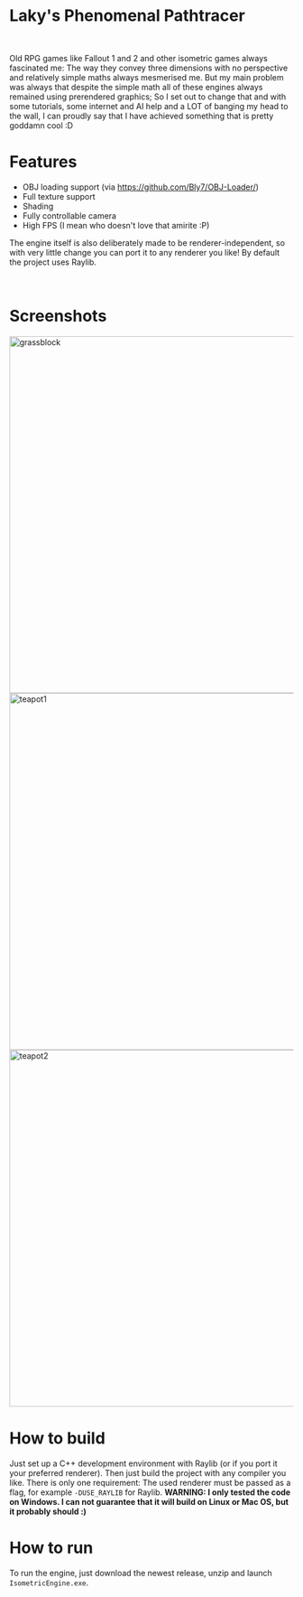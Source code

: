 # Laky's Phenomenal Pathtracer
<br>

Old RPG games like Fallout 1 and 2 and other isometric games always fascinated me: The way they convey three dimensions with no perspective and relatively simple maths always mesmerised me. But my main problem was always that despite the simple math all of these engines always remained
using prerendered graphics; So I set out to change that and with some tutorials, some internet and AI help and a LOT of banging my head to the wall, I can proudly say that I have achieved something that is pretty goddamn cool :D
<br>

# Features
- OBJ loading support (via https://github.com/Bly7/OBJ-Loader/)
- Full texture support
- Shading
- Fully controllable camera
- High FPS (I mean who doesn't love that amirite :P)

The engine itself is also deliberately made to be renderer-independent, so with very little change you can port it to any renderer you like! By default the project uses Raylib.

<br>

# Screenshots

<img width="802" height="632" alt="grassblock" src="https://github.com/user-attachments/assets/dce4f5ba-06b6-4a39-aad8-5e13201ff14c" />

<img width="802" height="632" alt="teapot1" src="https://github.com/user-attachments/assets/06903efc-4149-45a1-8319-f781bd3c88d9" />

<img width="802" height="632" alt="teapot2" src="https://github.com/user-attachments/assets/b32681b7-ff02-4be7-a444-2bae710861b5" />

<br>

# How to build
Just set up a C++ development environment with Raylib (or if you port it your preferred renderer). Then just build the project with any compiler you like. There is only one requirement: The used renderer must be passed as a flag, for example <code>-DUSE_RAYLIB</code> for Raylib.
**WARNING: I only tested the code on Windows. I can not guarantee that it will build on Linux or Mac OS, but it probably should :)**

# How to run
To run the engine, just download the newest release, unzip and launch `IsometricEngine.exe`.

